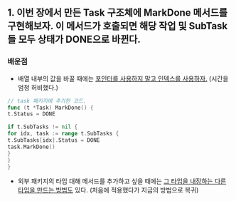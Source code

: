 ## 1. 이번 장에서 만든 Task 구조체에 MarkDone 메서드를 구현해보자. 이 메서드가 호출되면 해당 작업 및 SubTask들 모두 상태가 DONE으로 바뀐다.

### 배운점

- 배열 내부의 값을 바꿀
  때에는 [포인터를 사용하지 말고 인덱스를 사용하자.](https://stackoverflow.com/questions/20185511/range-references-instead-values) (시간을 엄청
  허비했다.)

~~~go
// task 패키지에 추가한 코드.  
func (t *Task) MarkDone() {
t.Status = DONE

if t.SubTasks != nil {
for idx, task := range t.SubTasks {
t.SubTasks[idx].Status = DONE
task.MarkDone()
}
}
}
~~~

- 외부 패키지의 타입 대해 메서드를 추가하고 싶을
  때에는 [그 타입을 내장하는 다른 타입을 만드는 방법도](https://stackoverflow.com/questions/28800672/how-to-add-new-methods-to-an-existing-type-in-go)
  있다. (처음에 적용했다가 지금의 방법으로 복귀) 
